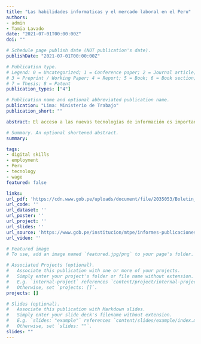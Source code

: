 ```yaml
---
title: "Las habilidades informaticas y el mercado laboral en el Peru"
authors:
- admin
- Tamia Lavado
date: "2021-07-01T00:00:00Z"
doi: ""

# Schedule page publish date (NOT publication's date).
publishDate: "2021-07-01T00:00:00Z"

# Publication type.
# Legend: 0 = Uncategorized; 1 = Conference paper; 2 = Journal article;
# 3 = Preprint / Working Paper; 4 = Report; 5 = Book; 6 = Book section;
# 7 = Thesis; 8 = Patent
publication_types: ["4"]

# Publication name and optional abbreviated publication name.
publication: "Lima: Ministerio de Trabajo"
publication_short: ""

abstract: El acceso a las nuevas tecnologías de información es importante en las sociedades modernas y ha tenido un rol esencial en el funcionamiento de la economía durante la pandemia por la COVID-19. Se identifica las capacidades de la población en relación con el uso de tecnología mediante datos del Programa para la Evaluación Internacional de las Competencias de los Adultos (PIAAC, por sus siglas en inglés). Los datos de PIAAC permiten evaluar la competencia lectora, numérica y de resolución de problemas en contextos informáticos en adultos. El presente estudio describe la adquisición y uso de habilidades informáticas en la población (adultos y trabajadores), considerando tanto la oferta de habilidades de la población como la demanda de estas por parte de las empresas. Asimismo, evaluamos el efecto de un mayor uso de habilidades informáticas sobre los salarios. Con estos datos se podrá evaluar el desempeño de la población en resolución de problemas en contextos informáticos, es decir la capacidad de usar la tecnología para conseguir información, realizar tareas prácticas, manejar las funcionalidades de una computadora -como revisar el correo y organizar archivos- y resolver problemas relevantes.

# Summary. An optional shortened abstract.
summary: 

tags:
- digital skills
- employment
- Peru
- tecnology
- wage
featured: false

links:
url_pdf: 'https://cdn.www.gob.pe/uploads/document/file/2035053/Boletin_Habilidades%20inform%C3%A1ticas%20120721.pdf'
url_code: ''
url_dataset: ''
url_poster: ''
url_project: ''
url_slides: ''
url_source: 'https://www.gob.pe/institucion/mtpe/informes-publicaciones/2035027-boletin-de-economia-laboral-n-48'
url_video: ''

# Featured image
# To use, add an image named `featured.jpg/png` to your page's folder. 

# Associated Projects (optional).
#   Associate this publication with one or more of your projects.
#   Simply enter your project's folder or file name without extension.
#   E.g. `internal-project` references `content/project/internal-project/index.md`.
#   Otherwise, set `projects: []`.
projects: []

# Slides (optional).
#   Associate this publication with Markdown slides.
#   Simply enter your slide deck's filename without extension.
#   E.g. `slides: "example"` references `content/slides/example/index.md`.
#   Otherwise, set `slides: ""`.
slides: ""
---
```


